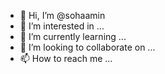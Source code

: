 - 👋 Hi, I’m @sohaamin
- 👀 I’m interested in ...
- 🌱 I’m currently learning ...
- 💞️ I’m looking to collaborate on ...
- 📫 How to reach me ...

<!---
sohaamin/sohaamin is a ✨ special ✨ repository because its `README.md` (this file) appears on your GitHub profile.
You can click the Preview link to take a look at your changes.
--->
